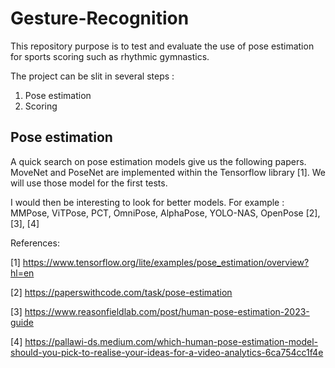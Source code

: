 # Gesture-Recognition

This repository purpose is to test and evaluate the use of pose estimation for sports scoring such as rhythmic gymnastics.

The project can be slit in several steps :

1) Pose estimation
2) Scoring

## Pose estimation

A quick search on pose estimation models give us the following papers.
MoveNet and PoseNet are implemented within the Tensorflow library [1].
We will use those model for the first tests.

I would then be interesting to look for better models.
For example : MMPose, ViTPose, PCT, OmniPose, AlphaPose, YOLO-NAS, OpenPose [2], [3], [4]




References:

[1] https://www.tensorflow.org/lite/examples/pose_estimation/overview?hl=en

[2] https://paperswithcode.com/task/pose-estimation

[3] https://www.reasonfieldlab.com/post/human-pose-estimation-2023-guide

[4] https://pallawi-ds.medium.com/which-human-pose-estimation-model-should-you-pick-to-realise-your-ideas-for-a-video-analytics-6ca754cc1f4e
